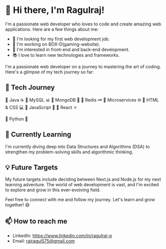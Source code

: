 
# 👋 Hi there, I'm Ragulraj! 



I'm a passionate web developer who loves to code and create amazing web applications. Here are a few things about me:

- 💼 I'm looking for my first web development job.
- 🔭 I'm working on BOX-D(gaming-website).
- 🌟 I'm interested in front-end and back-end development.
- 📚 I love to learn new technologies and frameworks.

I'm a passionate web developer on a journey to mastering the art of coding. Here's a glimpse of my tech journey so far:

## 🚀 Tech Journey

🔹 Java ☕
🔹 MySQL 📊
🔹 MongoDB 🍃
🔹 Redis 🗝️
🔹 Microservices 🌐
🔹 HTML & CSS 💻
🔹 JavaScript 🚀
🔹 React ⚛️

🔹 Python 🐍

## 🧠 Currently Learning

I'm currently diving deep into Data Structures and Algorithms (DSA) to strengthen my problem-solving skills and algorithmic thinking.

## 💡 Future Targets

My future targets include deciding between Next.js and Node.js for my next learning adventure. The world of web development is vast, and I'm excited to explore and grow in this ever-evolving field.

Feel free to connect with me and follow my journey. Let's learn and grow together! 😄

## 📫 How to reach me

- LinkedIn: https://www.linkedin.com/in/ragulraj-p
- Email: rajragul575@gmail.com





